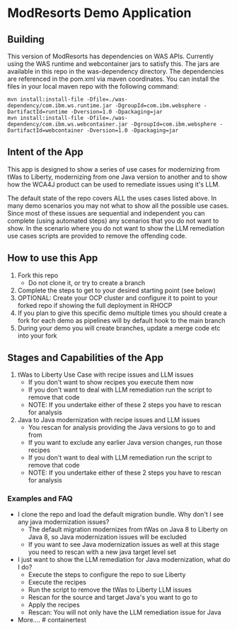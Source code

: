 # ModResorts Demo Application

## Building
This version of ModResorts has dependencies on WAS APIs. Currently using the WAS runtime and webcontainer jars to satisfy this. The jars are available in this repo in the was-dependency directory. The dependencies are referenced in the pom.xml via maven coordinates. You can install the files in your local maven repo with the following command:

```
mvn install:install-file -Dfile=./was-dependency/com.ibm.ws.runtime.jar -DgroupId=com.ibm.websphere -DartifactId=runtime -Dversion=1.0 -Dpackaging=jar
mvn install:install-file -Dfile=./was-dependency/com.ibm.ws.webcontainer.jar -DgroupId=com.ibm.websphere -DartifactId=webcontainer -Dversion=1.0 -Dpackaging=jar
```

## Intent of the App
This app is designed to show a series of use cases for modernizing from tWas to Liberty, modernizing from one Java version to another and to show how the WCA4J product can be used to remediate issues using it's LLM.

The default state of the repo covers ALL the uses cases listed above. In many demo scenarios you may not what to show all the possible use cases. Since most of these issues are sequential and independent you can complete (using automated steps) any scenarios that you do not want to show. In the scenario where you do not want to show the LLM remediation use cases scripts are provided to remove the offending code. 

## How to use this App

1. Fork this repo
    - Do not clone it, or try to create a branch
1. Complete the steps to get to your desired starting point (see below)
1. OPTIONAL: Create your OCP cluster and configure it to point to your forked repo if showing the full deployment in RHOCP
1. If you plan to give this specific demo multiple times you should create a fork for each demo as pipelines will by default hook to the main branch
1. During your demo you will create branches, update a merge code etc into your fork

## Stages and Capabilities of the App
1. tWas to Liberty Use Case with recipe issues and LLM issues
    - If you don't want to show recipes you execute them now
    - If you don't want to deal with LLM remediation run the script to remove that code
    - NOTE: If you undertake either of these 2 steps you have to rescan for analysis
1. Java to Java modernization with recipe issues and LLM issues
    - You rescan for analysis providing the Java versions to go to and from
    - If you want to exclude any earlier Java version changes, run those recipes
    - If you don't want to deal with LLM remediation run the script to remove that code
    - NOTE: If you undertake either of these 2 steps you have to rescan for analysis

### Examples and FAQ
- I clone the repo and load the default migration bundle. Why don't I see any java modernization issues?
    - The default migration modernizes from tWas on Java 8 to Liberty on Java 8, so Java modernization issues will be excluded
    - If you want to see Java modernization issues as well at this stage you need to rescan with a new java target level set
- I just want to show the LLM remediation for Java modernization, what do I do?
    - Execute the steps to configure the repo to sue Liberty
    - Execute the recipes
    - Run the script to remove the tWas to Liberty LLM issues
    - Rescan for the source and target Java's you want to go to
    - Apply the recipes
    - Rescan: You will not only have the LLM remediation issue for Java
 - More....     # containertest
